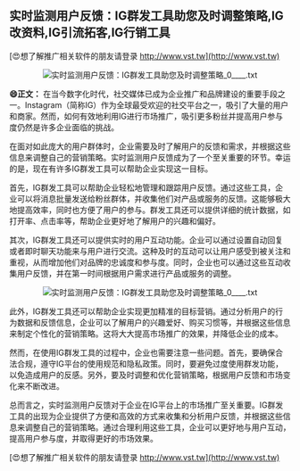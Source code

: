## **实时监测用户反馈：IG群发工具助您及时调整策略,IG改资料,IG引流拓客,IG行销工具**

[😍想了解推广相关软件的朋友请登录 http://www.vst.tw](http://www.vst.tw)

 <center><img src="https://vst.tw/MP4/tuiguang/png/8.png" alt="实时监测用户反馈：IG群发工具助您及时调整策略_0____.txt"></center>

**😄正文：**
在当今数字化时代，社交媒体已成为企业推广和品牌建设的重要手段之一。Instagram（简称IG）作为全球最受欢迎的社交平台之一，吸引了大量的用户和商家。然而，如何有效地利用IG进行市场推广，吸引更多粉丝并提高用户参与度仍然是许多企业面临的挑战。

在面对如此庞大的用户群体时，企业需要及时了解用户的反馈和需求，并根据这些信息来调整自己的营销策略。实时监测用户反馈成为了一个至关重要的环节。幸运的是，现在有许多IG群发工具可以帮助企业实现这一目标。

首先，IG群发工具可以帮助企业轻松地管理和跟踪用户反馈。通过这些工具，企业可以将消息批量发送给粉丝群体，并收集他们对产品或服务的反馈。这能够极大地提高效率，同时也方便了用户的参与。群发工具还可以提供详细的统计数据，如打开率、点击率等，帮助企业更好地了解用户的兴趣和偏好。

其次，IG群发工具还可以提供实时的用户互动功能。企业可以通过设置自动回复或者即时聊天功能来与用户进行交流。这种及时的互动可以让用户感受到被关注和重视，从而增加他们对品牌的忠诚度和参与度。同时，企业也可以通过这些互动收集用户反馈，并在第一时间根据用户需求进行产品或服务的调整。

 <center><img src="https://vst.tw/MP4/tuiguang/png/1.png" alt="实时监测用户反馈：IG群发工具助您及时调整策略_0____.txt"></center>

此外，IG群发工具还可以帮助企业实现更加精准的目标营销。通过分析用户的行为数据和反馈信息，企业可以了解用户的兴趣爱好、购买习惯等，并根据这些信息来制定个性化的营销策略。这将大大提高市场推广的效果，并降低企业的成本。

然而，在使用IG群发工具的过程中，企业也需要注意一些问题。首先，要确保合法合规，遵守IG平台的使用规范和隐私政策。同时，要避免过度使用群发功能，以免造成用户的反感。另外，要及时调整和优化营销策略，根据用户反馈和市场变化来不断改进。

总而言之，实时监测用户反馈对于企业在IG平台上的市场推广至关重要。IG群发工具的出现为企业提供了方便和高效的方式来收集和分析用户反馈，并根据这些信息来调整自己的营销策略。通过合理利用这些工具，企业可以更好地与用户互动，提高用户参与度，并取得更好的市场效果。

[😍想了解推广相关软件的朋友请登录 http://www.vst.tw](http://www.vst.tw)



